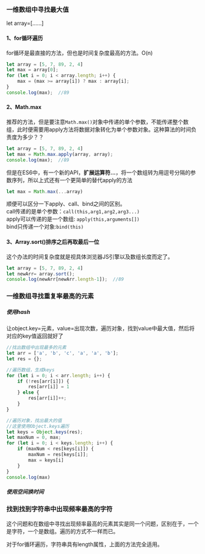 ### 一维数组中寻找最大值

let array=\[......\]

#### 1、for循环遍历

for循环是最直接的方法，但也是时间复杂度最高的方法。O\(n\)

```js
let array = [5, 7, 89, 2, 4]
let max = array[0];
for (let i = 0; i < array.length; i++) {
    max = (max >= array[i]) ? max : array[i];
}
console.log(max);  //89
```

#### 2、Math.max

推荐的方法，但是要注意`Math.max()`对象中传递的单个参数，不能传递整个数组，此时便需要用apply方法将数据对象转化为单个参数对象。这种算法的时间负责度为多少？？

```js
let array = [5, 7, 89, 2, 4]
let max = Math.max.apply(array, array);
console.log(max);  //89
```

但是在ES6中，有一个新的API，**扩展运算符...**，将一个数组转为用逗号分隔的参数序列，所以上式还有一个更简单的替代apply的方法

```js
let max = Math.max(...array)
```

顺便可以区分一下apply、call、bind之间的区别。  
call传递的是单个参数：`call(this,arg1,arg2,arg3...)`  
apply可以传递的是一个数组: `apply(this,arguments[])`  
bind只传递一个对象:`bind(this)`

#### 3、Array.sort\(\)排序之后再取最后一位

这个办法的时间复杂度就是视具体浏览器JS引擎以及数组长度而定了。

```js
let array = [5, 7, 89, 2, 4]
let newArr= array.sort();
console.log(newArr[newArr.length-1]);  //89
```

### 一维数组寻找重复率最高的元素

##### 使用hash

让object.key=元素，value=出现次数，遍历对象，找到value中最大值，然后将对应的key值返回就好了

```js
//找出数组中出现最多的元素
let arr = ['a', 'b', 'c', 'a', 'a', 'b'];
let res = {};

//遍历数组，生成keys
for (let i = 0; i < arr.length; i++) {
    if (!res[arr[i]]) {
        res[arr[i]] = 1
    } else {
        res[arr[i]]++;
    }
}

//遍历对象，找出最大的值
//这里使用Object.keys遍历
let keys = Object.keys(res);
let maxNum = 0, max;
for (let i = 0; i < keys.length; i++) {
    if (maxNum < res[keys[i]]) {
        maxNum = res[keys[i]];
        max = keys[i]
    }
}
console.log(max)
```

##### 使用空间换时间

### 找到找到字符串中出现频率最高的字符

这个问题和在数组中寻找出现频率最高的元素其实是同一个问题，区别在于，一个是字符，一个是数组。遍历的方式不一样而已。

对于for循环遍历，字符串具有length属性，上面的方法完全适用。

